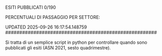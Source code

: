 ESITI PUBBLICATI 0/190 

PERCENTUALI DI PASSAGGIO PER SETTORE:

UPDATED 2025-09-26 16:17:54.148759
###################################################### 

Si tratta di un semplice script in python per controllare quando sono pubblicati gli esiti (ASN 2021, sesto quadrimestre).

